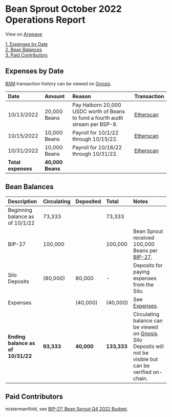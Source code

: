 # Bean Sprout October 2022 Operations Report

View on [Arweave](https://arweave.net/8RITGoQLAP3hKWY-GHyarqJ8Gd2GMfCmNcWVxEAit1M)

[1. Expenses by Date](#expenses-by-date)  
[2. Bean Balances](#bean-balances)  
[3. Paid Contributors](#paid-contributors)  

## Expenses by Date

[BSM](https://docs.bean.money/governance/bean-sprout/bsm-dashboard) transaction history can be viewed on [Gnosis](https://gnosis-safe.io/app/eth:0xb7ab3f0667eFF5e2299d39C23Aa0C956e8982235/transactions/history).

| Date               | Amount           | Reason                                                                          | Transaction                                                                                             |
| :----------------- | :--------------- | :------------------------------------------------------------------------------ | :------------------------------------------------------------------------------------------------------ |
| 10/13/2022         | 20,000 Beans     | Pay Halborn 20,000 USDC worth of Beans to fund a fourth audit stream per BSP-8. | [Etherscan](https://etherscan.io/tx/0xe6c9a6ac4ecce9f1e33af100d242cfbb3dfcd6f489407bd850ff051adfab8a95) |
| 10/15/2022         | 10,000 Beans     | Payroll for 10/1/22 through 10/15/22.                                           | [Etherscan](https://etherscan.io/tx/0xa9485b1d175bf8232bb5f7e9e3066b241bcb57b11de64bfc4e78046ddcce394e) |
| 10/31/2022         | 10,000 Beans     | Payroll for 10/16/22 through 10/31/22.                                          | [Etherscan](https://etherscan.io/tx/0x6dbcd23d2d8333cecc40bb9d2362a6b33f82434629f802b3fe8d08c893b55c45) |
| **Total expenses** | **40,000 Beans** |                                                                                 |                                                                                                         |

## Bean Balances

| Description                       | Circulating | Deposited  | Total       | Notes                                                                                                                                                                                              |
| :-------------------------------- | :---------- | :--------- | :---------- | :------------------------------------------------------------------------------------------------------------------------------------------------------------------------------------------------- |
| Beginning balance as of 10/1/22   | 73,333      |            | 73,333      |                                                                                                                                                                                                    |
| BIP-27                            | 100,000     |            | 100,000     | Bean Sprout received 100,000 Beans per [BIP-27](https://arweave.net/E5zMMUzM-BXaVulQFhEZTcmglcHXSlIF5K6OxG5nHb4).                                                                                  |
| Silo Deposits                     | (80,000)    | 80,000     | -           | Deposits for paying expenses from the Silo.                                                                                                                                                        |
| Expenses                          |             | (40,000)   | (40,000)    | See [Expenses](#expenses-by-date).                                                                                                                                                                 |
| **Ending balance as of 10/31/22** | **93,333**  | **40,000** | **133,333** | Circulating balance can be viewed on [Gnosis](https://gnosis-safe.io/app/eth:0xb7ab3f0667eFF5e2299d39C23Aa0C956e8982235/balances). Silo Deposits will not be visible but can be verified on-chain. |

## Paid Contributors

mistermanifold, see [BIP-27: Bean Sprout Q4 2022 Budget](https://arweave.net/E5zMMUzM-BXaVulQFhEZTcmglcHXSlIF5K6OxG5nHb4).
